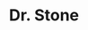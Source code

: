 ---
layout: lecteur.njk
tags : stone

title : Dr. Stone
episode : 020
saison : 1
iframe : https://dood.to/e/35l6e2uj36dw

cc :  VostFr
---